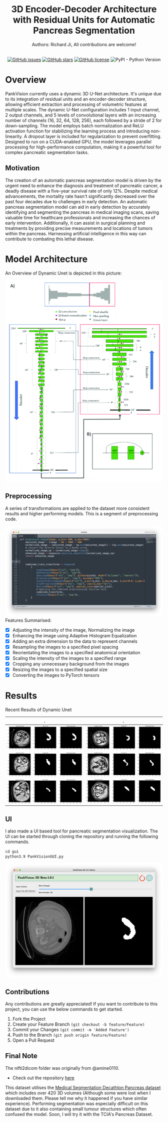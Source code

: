 <h1 align="center">
  3D Encoder-Decoder Architecture with Residual Units for Automatic Pancreas Segmentation
</h1>

<div align="center"> 
  Authors: Richard Ji, All contributions are welcome!

<br/>
<br/>

  [![GitHub issues](https://img.shields.io/github/issues/richardji1/PankVision-3D?color=FFF700)](https://github.com/richardji1/PankVision-3D/issues) [![GitHub stars](https://img.shields.io/github/stars/richardji1/PankVision-3D)](https://github.com/richardji1/PankVision-3D/stargazers) [![GitHub license](https://img.shields.io/github/license/richardji1/PankVision-3D)](https://github.com/richardji1/PankVision-3D) ![PyPI - Python Version](https://img.shields.io/pypi/pyversions/pydicom)

</div>

# Overview

PankVision currently uses a dynamic 3D U-Net architecture. It's unique due to its integration of residual units and an encoder-decoder structure, allowing efficient extraction and processing of volumetric features at multiple scales. The dynamic U-Net configuration includes 1 input channel, 2 output channels, and 5 levels of convolutional layers with an increasing number of channels (16, 32, 64, 128, 256), each followed by a stride of 2 for down-sampling. The model employs batch normalization and ReLU activation function for stabilizing the learning process and introducing non-linearity. A dropout layer is included for regularization to prevent overfitting. Designed to run on a CUDA-enabled GPU, the model leverages parallel processing for high-performance computation, making it a powerful tool for complex pancreatic segmentation tasks.

## Motivation

The creation of an automatic pancreas segmentation model is driven by the urgent need to enhance the diagnosis and treatment of pancreatic cancer, a deadly disease with a five-year survival rate of only 12%. Despite medical advancements, the mortality rate hasn't significantly decreased over the past four decades due to challenges in early detection. An automatic pancreas segmentation model can aid in early detection by accurately identifying and segmenting the pancreas in medical imaging scans, saving valuable time for healthcare professionals and increasing the chances of early intervention. Additionally, it can assist in surgical planning and treatments by providing precise measurements and locations of tumors within the pancreas. Harnessing artificial intelligence in this way can contribute to combating this lethal disease.

# Model Architecture

An Overview of Dynamic Unet is depicted in this picture:

![DynamicUnet.png](./img/DynamicUnet.png)

## Preprocessing

A series of transformations are applied to the dataset more consistent results and higher performing models. This is a segment of preprocessing code.

![Preprocess_Demo_Code.png](./img/Preprocess_Demo_Code.png)
Features Summarised:
- [x] Adjusting the intensity of the image, Normalizing the image
- [x] Enhancing the image using Adaptive Histogram Equalization
- [x] Adding an extra dimension to the data to represent channels
- [x] Resampling the images to a specified pixel spacing
- [x] Reorientating the images to a specified anatomical orientation 
- [x] Scaling the intensity of the images to a specified range
- [x] Cropping any unnecessary background from the images
- [x] Resizing the images to a specified spatial size
- [x] Converting the images to PyTorch tensors

# Results

Recent Results of Dynamic Unet

| . | . | 
|-----------------|-----------------|
| ![result1.png](./img/result_img/result1.png)   | ![result4.png](./img/result_img/result4.png)   | 
| ![result2.png](./img/result_img/result2.png)   | ![result5.png](./img/result_img/result5.png)   | 
| ![result3.png](./img/result_img/result3.png)   | ![result6.png](./img/result_img/result6.png)   | 

## UI

I also made a UI based tool for pancreatic segmentation visualization. The UI can be started through cloning the repository and running the following commands.

```
cd gui
python3.9 PankVisionGUI.py
```

![gui_demo.png](img/gui_demo.png)

## Contributions

Any contributions are greatly appreciated! If you want to contribute to this project, you can use the below commands to get started.

1. Fork the Project
2. Create your Feature Branch `(git checkout -b feature/Feature)`
3. Commit your Changes `(git commit -m 'Added Feature')`
4. Push to the Branch `(git push origin feature/Feature)`
5. Open a Pull Request

## Final Note

The nifti2dicom folder was originally from @amine0110. 
- Check out the repository [here](https://github.com/amine0110/nifti2dicom)

This dataset utilises the [Medical Segmentation Decathlon Pancreas dataset](http://medicaldecathlon.com/) which includes over 420 3D volumes (Although some were lost when I downloaded them. Please tell me why it happened if you have similar experience). Performing segmentation was especially difficult on this dataset due to it also containing small tumour structures which often confused the model. Soon, I will try it with the TCIA's Pancreas Dataset.